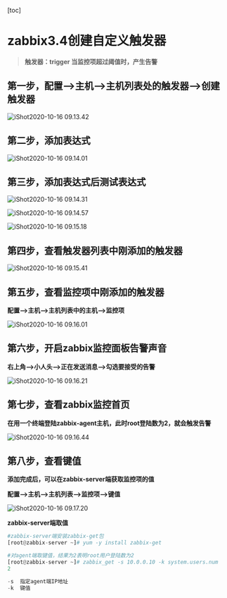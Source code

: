 [toc]



# zabbix3.4创建自定义触发器

> **触发器：trigger	当监控项超过阈值时，产生告警**



## 第一步，配置-->主机-->主机列表处的触发器-->创建触发器

![iShot2020-10-16 09.13.42](https://gitea.pptfz.cn/pptfz/picgo-images/raw/branch/master/img/iShot2020-10-16%2009.13.42.png)







## 第二步，添加表达式

![iShot2020-10-16 09.14.01](https://gitea.pptfz.cn/pptfz/picgo-images/raw/branch/master/img/iShot2020-10-16%2009.14.01.png)





## 第三步，添加表达式后测试表达式

![iShot2020-10-16 09.14.31](https://gitea.pptfz.cn/pptfz/picgo-images/raw/branch/master/img/iShot2020-10-16%2009.14.31.png)



![iShot2020-10-16 09.14.57](https://gitea.pptfz.cn/pptfz/picgo-images/raw/branch/master/img/iShot2020-10-16%2009.14.57.png)







![iShot2020-10-16 09.15.18](https://gitea.pptfz.cn/pptfz/picgo-images/raw/branch/master/img/iShot2020-10-16%2009.15.18.png)



## 第四步，查看触发器列表中刚添加的触发器

![iShot2020-10-16 09.15.41](https://gitea.pptfz.cn/pptfz/picgo-images/raw/branch/master/img/iShot2020-10-16%2009.15.41.png)



## 第五步，查看监控项中刚添加的触发器

**配置-->主机-->主机列表中的主机-->监控项**

![iShot2020-10-16 09.16.01](https://gitea.pptfz.cn/pptfz/picgo-images/raw/branch/master/img/iShot2020-10-16%2009.16.01.png)





## 第六步，开启zabbix监控面板告警声音

**右上角-->小人头-->正在发送消息-->勾选要接受的告警**

![iShot2020-10-16 09.16.21](https://gitea.pptfz.cn/pptfz/picgo-images/raw/branch/master/img/iShot2020-10-16%2009.16.21.png)



## 第七步，查看zabbix监控首页

**在用一个终端登陆zabbix-agent主机，此时root登陆数为2，就会触发告警**

![iShot2020-10-16 09.16.44](https://gitea.pptfz.cn/pptfz/picgo-images/raw/branch/master/img/iShot2020-10-16%2009.16.44.png)





## 第八步，查看键值

**添加完成后，可以在zabbix-server端获取监控项的值**

**配置-->主机-->主机列表-->监控项-->键值**

![iShot2020-10-16 09.17.20](https://gitea.pptfz.cn/pptfz/picgo-images/raw/branch/master/img/iShot2020-10-16%2009.17.20.png)



**zabbix-server端取值**

```python
#zabbix-server端安装zabbix-get包
[root@zabbix-server ~]# yum -y install zabbix-get

#对agent端取键值，结果为2表明root用户登陆数为2
[root@zabbix-server ~]# zabbix_get -s 10.0.0.10 -k system.users.num
2

-s	指定agent端IP地址
-k	键值
```

